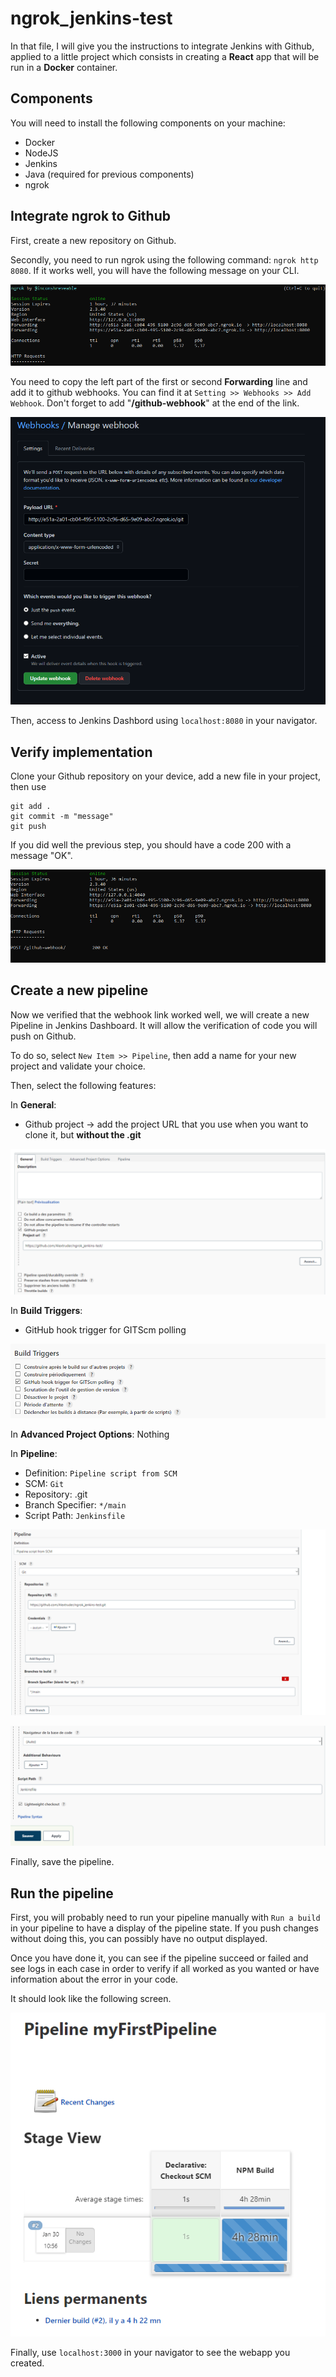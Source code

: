 # ngrok_jenkins-test

In that file, I will give you the instructions to integrate Jenkins with Github, applied to a little project which consists in creating a **React** app that will be run in a **Docker** container. 

## Components
You will need to install the following components on your machine: 
- Docker
- NodeJS
- Jenkins
- Java (required for previous components)
- ngrok


## Integrate ngrok to Github
First, create a new repository on Github.

Secondly, you need to run ngrok using the following command: `ngrok http 8080`. If it works well, you will have the following message on your CLI.

![ngrok1](/images/ngrok_cli_1.png)

You need to copy the left part of the first or second **Forwarding** line and add it to github webhooks. You can find it at `Setting >> Webhooks >> Add Webhook`. Don't forget to add "**/github-webhook**" at the end of the link.

![webhook](/images/webhook.png)

Then, access to Jenkins Dashbord using `localhost:8080` in your navigator.

## Verify implementation
Clone your Github repository on your device, add a new file in your project, then use 

```
git add .
git commit -m "message"
git push
```

If you did well the previous step, you should have a code 200 with a message "OK".

![ngrok2](/images/ngrok_cli_2.png)

## Create a new pipeline
Now we verified that the webhook link worked well, we will create a new Pipeline in Jenkins Dashboard. It will allow the verification of code you will push on Github.

To do so, select `New Item >> Pipeline`, then add a name for your new project and validate your choice.

Then, select the following features:

In **General**:
- Github project &rarr; add the project URL that you use when you want to clone it, but **without the .git**

![Pipeline1](/images/jenkins_conf_1.png)

In **Build Triggers**:
- GitHub hook trigger for GITScm polling

![Pipeline2](/images/jenkins_conf_2.png)

In **Advanced Project Options**: Nothing

In **Pipeline**: 
  - Definition: `Pipeline script from SCM`
  - SCM: `Git`
  - Repository: <Your repository>.git
  - Branch Specifier: `*/main`
  - Script Path: `Jenkinsfile`

![Pipeline3](/images/jenkins_conf_3.png)

![Pipeline4](/images/jenkins_conf_4.png)
  
Finally, save the pipeline.
  
## Run the pipeline

First, you will probably need to run your pipeline manually with `Run a build` in your pipeline to have a display of the pipeline state. If you push changes without doing this, you can possibly have no output displayed.
  
Once you have done it, you can see if the pipeline succeed or failed and see logs in each case in order to verify if all worked as you wanted or have information about the error in your code.
  
It should look like the following screen.

![Display](/images/Pipeline_dash.png)

Finally, use `localhost:3000` in your navigator to see the webapp you created.
